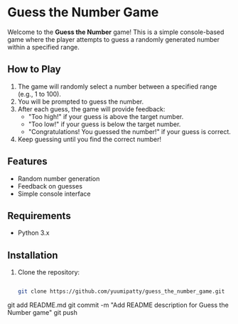 # Guess the Number Game ##

Welcome to the **Guess the Number** game! This is a simple console-based game where the player attempts to guess a randomly generated number within a specified range.

## How to Play

1. The game will randomly select a number between a specified range (e.g., 1 to 100).
2. You will be prompted to guess the number.
3. After each guess, the game will provide feedback:
   - "Too high!" if your guess is above the target number.
   - "Too low!" if your guess is below the target number.
   - "Congratulations! You guessed the number!" if your guess is correct.
4. Keep guessing until you find the correct number!

## Features

- Random number generation
- Feedback on guesses
- Simple console interface

## Requirements

- Python 3.x

## Installation

1. Clone the repository:
   ```bash
   
   git clone https://github.com/yuumipatty/guess_the_number_game.git
git add README.md
git commit -m "Add README description for Guess the Number game"
git push
